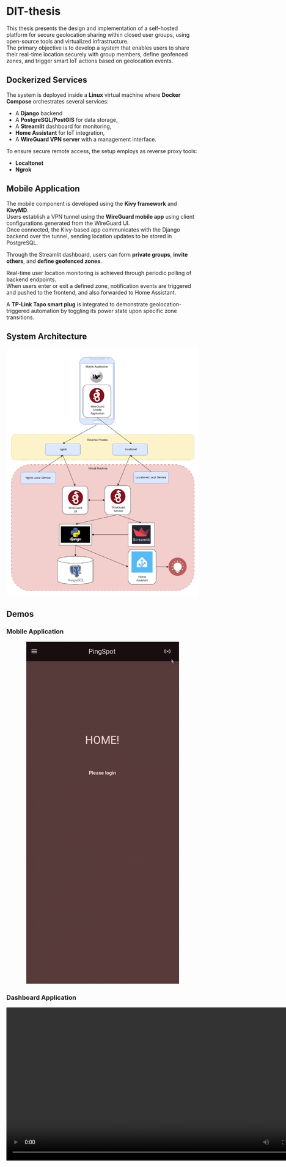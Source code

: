 # DIT-thesis

This thesis presents the design and implementation of a self-hosted platform for secure geolocation sharing within closed user groups, using open-source tools and virtualized infrastructure.  
The primary objective is to develop a system that enables users to share their real-time location securely with group members, define geofenced zones, and trigger smart IoT actions based on geolocation events.

## Dockerized Services

The system is deployed inside a **Linux** virtual machine where **Docker Compose** orchestrates several services:
- A **Django** backend
- A **PostgreSQL/PostGIS** for data storage,
- A **Streamlit** dashboard for monitoring,
- **Home Assistant** for IoT integration,
- A **WireGuard VPN server** with a management interface.

To ensure secure remote access, the setup employs as reverse proxy tools:
- **Localtonet** 
- **Ngrok**

## Mobile Application
The mobile component is developed using the **Kivy framework** and **KivyMD**.  
Users establish a VPN tunnel using the **WireGuard mobile app** using client configurations generated from the WireGuard UI.  
Once connected, the Kivy-based app communicates with the Django backend over the tunnel, sending location updates to be stored in PostgreSQL.

Through the Streamlit dashboard, users can form **private groups**, **invite others**, and **define geofenced zones**.  

Real-time user location monitoring is achieved through periodic polling of backend endpoints.  
When users enter or exit a defined zone, notification events are triggered and pushed to the frontend, and also forwarded to Home Assistant.  

A **TP-Link Tapo smart plug** is integrated to demonstrate geolocation-triggered automation by toggling its power state upon specific zone transitions.

## System Architecture

<p align="center"><img src="./resources/System-architecture.png" width="500"/></p>


## Demos
### Mobile Application
<p align="center"><img src="./resources/Mobile-app-demo.gif" alt="Mobile app" width="400"/></p>

### Dashboard Application
[](https://github.com/user-attachments/assets/6e228aae-f9bd-45c7-81d7-4aa5f8c13386)
<p align="center"><video width="800" controls><source src="./resources/Location-monitoring.mp4" type="video/mp4"></video></p>

